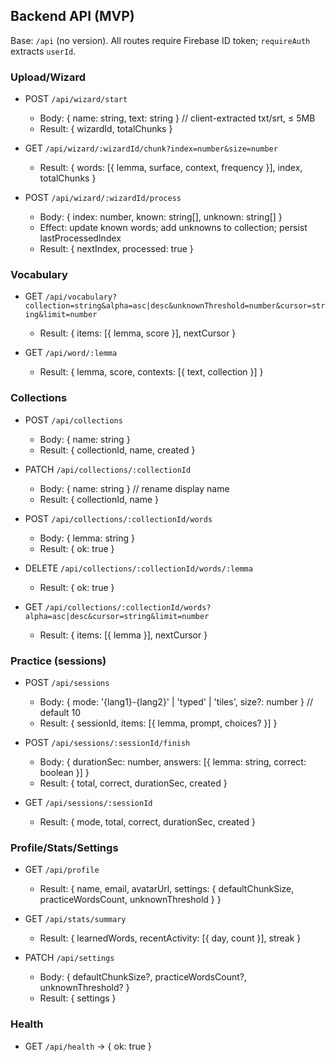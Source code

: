 ## Backend API (MVP)

Base: `/api` (no version). All routes require Firebase ID token; `requireAuth` extracts `userId`.

### Upload/Wizard
- POST `/api/wizard/start`
  - Body: { name: string, text: string } // client-extracted txt/srt, ≤ 5MB
  - Result: { wizardId, totalChunks }

- GET `/api/wizard/:wizardId/chunk?index=number&size=number`
  - Result: { words: [{ lemma, surface, context, frequency }], index, totalChunks }

- POST `/api/wizard/:wizardId/process`
  - Body: { index: number, known: string[], unknown: string[] }
  - Effect: update known words; add unknowns to collection; persist lastProcessedIndex
  - Result: { nextIndex, processed: true }

### Vocabulary
- GET `/api/vocabulary?collection=string&alpha=asc|desc&unknownThreshold=number&cursor=string&limit=number`
  - Result: { items: [{ lemma, score }], nextCursor }

- GET `/api/word/:lemma`
  - Result: { lemma, score, contexts: [{ text, collection }] }

### Collections
- POST `/api/collections`
  - Body: { name: string }
  - Result: { collectionId, name, created }

- PATCH `/api/collections/:collectionId`
  - Body: { name: string } // rename display name
  - Result: { collectionId, name }

- POST `/api/collections/:collectionId/words`
  - Body: { lemma: string }
  - Result: { ok: true }

- DELETE `/api/collections/:collectionId/words/:lemma`
  - Result: { ok: true }

- GET `/api/collections/:collectionId/words?alpha=asc|desc&cursor=string&limit=number`
  - Result: { items: [{ lemma }], nextCursor }

### Practice (sessions)
- POST `/api/sessions`
  - Body: { mode: '{lang1}-{lang2}' | 'typed' | 'tiles', size?: number } // default 10
  - Result: { sessionId, items: [{ lemma, prompt, choices? }] }

- POST `/api/sessions/:sessionId/finish`
  - Body: { durationSec: number, answers: [{ lemma: string, correct: boolean }] }
  - Result: { total, correct, durationSec, created }

- GET `/api/sessions/:sessionId`
  - Result: { mode, total, correct, durationSec, created }

### Profile/Stats/Settings
- GET `/api/profile`
  - Result: { name, email, avatarUrl, settings: { defaultChunkSize, practiceWordsCount, unknownThreshold } }

- GET `/api/stats/summary`
  - Result: { learnedWords, recentActivity: [{ day, count }], streak }

- PATCH `/api/settings`
  - Body: { defaultChunkSize?, practiceWordsCount?, unknownThreshold? }
  - Result: { settings }

### Health
- GET `/api/health` → { ok: true }


